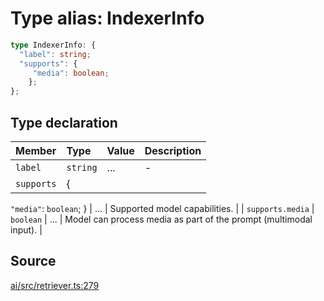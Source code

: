 # Type alias: IndexerInfo

```ts
type IndexerInfo: {
  "label": string;
  "supports": {
     "media": boolean;
    };
};
```

## Type declaration

| Member | Type | Value | Description |
| :------ | :------ | :------ | :------ |
| `label` | `string` | ... | - |
| `supports` | \{
  `"media"`: `boolean`;
 \} | ... | Supported model capabilities. |
| `supports.media` | `boolean` | ... | Model can process media as part of the prompt (multimodal input). |

## Source

[ai/src/retriever.ts:279](https://github.com/firebase/genkit/blob/2b0be364306d92a8e7d13efc2da4fb04c1d21e29/js/ai/src/retriever.ts#L279)
